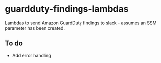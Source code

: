 # guardduty-findings-lambdas
Lambdas to send Amazon GuardDuty findings to slack - assumes an SSM parameter has been created.

## To do
- Add error handling

